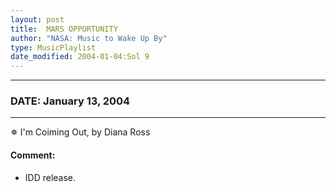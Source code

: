 ```yaml
---
layout: post
title:  MARS OPPORTUNITY
author: "NASA: Music to Wake Up By"
type: MusicPlaylist
date_modified: 2004-01-04:Sol 9
---
```


----
### DATE: January 13, 2004
----
✵ I'm Coiming Out, by Diana Ross

#### Comment:
* IDD release.
